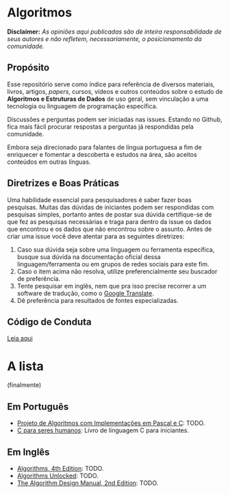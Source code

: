# Algoritmos

**Disclaimer:** _As opiniões aqui publicadas são de inteira responsabilidade de seus autores e não refletem, necessariamente, o posicionamento da comunidade._ 


## Propósito

Esse repositório serve como índice para referência de diversos materiais, livros, artigos, *papers*, cursos, vídeos e outros conteúdos sobre o estudo de **Algoritmos e Estruturas de Dados** de uso geral, sem vinculação a uma tecnologia ou linguagem de programação específica.

Discussões e perguntas podem ser iniciadas nas issues. Estando no Github, fica mais fácil procurar respostas a perguntas já respondidas pela comunidade.

Embora seja direcionado para falantes de língua portuguesa a fim de enriquecer e fomentar a descoberta e estudos na área, são aceitos conteúdos em outras línguas.


## Diretrizes e Boas Práticas

Uma habilidade essencial para pesquisadores é saber fazer boas pesquisas. Muitas das dúvidas de iniciantes podem ser respondidas com pesquisas simples, portanto antes de postar sua dúvida certifique-se de que fez as pesquisas necessárias e traga para dentro da issue os dados que encontrou e os dados que não encontrou sobre o assunto. Antes de criar uma issue você deve atentar para as seguintes diretrizes:

1. Caso sua dúvida seja sobre uma linguagem ou ferramenta específica, busque sua dúvida na documentação oficial dessa linguagem/ferramenta ou em grupos de redes sociais para este fim.
2. Caso o item acima não resolva, utilize preferencialmente seu buscador de preferência.
3. Tente pesquisar em inglês, nem que pra isso precise recorrer a um software de tradução, como o [Google Translate](https://translate.google.com).
4. Dê preferência para resultados de fontes especializadas.


## Código de Conduta

[Leia aqui](https://github.com/geovanisouza92/algoritmos/blob/master/CODE_OF_CONDUCT.md)

# A lista

(finalmente)

## Em Português

- [Projeto de Algoritmos com Implementações em Pascal e C](http://www2.dcc.ufmg.br/livros/algoritmos/index.php): TODO.
- [C para seres humanos](http://RoboCopGay.github.io/CParaSeresHumanos): Livro de linguagem C para iniciantes.

## Em Inglês

- [Algorithms, 4th Edition](http://algs4.cs.princeton.edu/home/): TODO.
- [Algorithms Unlocked](https://mitpress.mit.edu/books/algorithms-unlocked): TODO.
- [The Algorithm Design Manual, 2nd Edition](http://www.algorist.com/): TODO.

